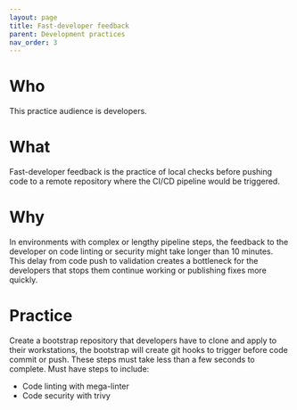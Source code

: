 ```yaml
---
layout: page
title: Fast-developer feedback
parent: Development practices
nav_order: 3
---
```


# Who
This practice audience is developers.

# What
Fast-developer feedback is the practice of local checks before pushing code to a remote repository where the CI/CD pipeline would be triggered.

# Why
In environments with complex or lengthy pipeline steps, the feedback to the developer on code linting or security might take longer than 10 minutes. This delay from code push to validation creates a bottleneck for the developers that stops them continue working or publishing fixes more quickly.

# Practice
Create a bootstrap repository that developers have to clone and apply to their workstations, the bootstrap will create git hooks to trigger before code commit or push. These steps must take less than a few seconds to complete. Must have steps to include:
- Code linting with mega-linter
- Code security with trivy